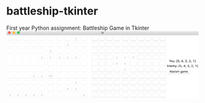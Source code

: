 # battleship-tkinter
First year Python assignment: Battleship Game in Tkinter </br>
![Alt text](https://github.com/TorzsaCristian/battleship-tkinter/blob/master/Ingame%20Screenshot.png?raw=true "Screenshot")
